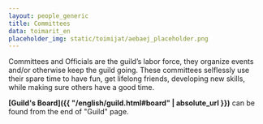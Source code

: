 ```yaml
---
layout: people_generic
title: Committees
data: toimarit_en
placeholder_img: static/toimijat/aebaej_placeholder.png
---
```

Committees and Officials are the guild’s labor force, they organize events and/or otherwise keep the guild going. These committees selflessly use their spare time to have fun, get lifelong friends, developing new skills, while making sure others have a good time.

**[Guild's Board]({{ "/english/guild.html#board" | absolute_url }})** can be found from the end of "Guild" page.
